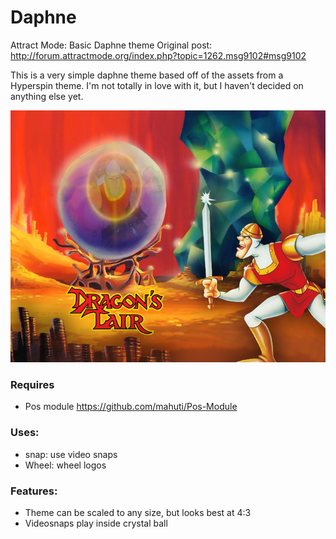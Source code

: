 # Daphne
Attract Mode: Basic Daphne theme
Original post: http://forum.attractmode.org/index.php?topic=1262.msg9102#msg9102

This is a very simple daphne theme based off of the assets from a Hyperspin theme. I'm not totally in love with it, but I haven't decided on anything else yet. 

![Image of Daphne Theme Sample](https://raw.githubusercontent.com/mahuti/Daphne/master/daphne.png)

### Requires
- Pos module https://github.com/mahuti/Pos-Module

### Uses: 
- snap: use video snaps  
- Wheel: wheel logos  

### Features: 
- Theme can be scaled to any size, but looks best at 4:3
- Videosnaps play inside crystal ball  

